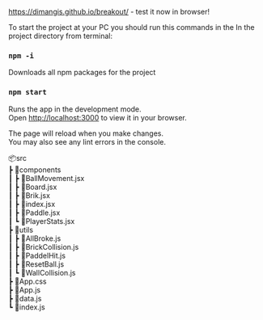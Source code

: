 https://dimangis.github.io/breakout/ - test it now in browser!

To start the project at your PC you should run this commands in the In the project directory from terminal:

### `npm -i`

Downloads all npm packages for the project

### `npm start`

Runs the app in the development mode.\
Open [http://localhost:3000](http://localhost:3000) to view it in your browser.

The page will reload when you make changes.\
You may also see any lint errors in the console.

📦src  
 ┣ 📂components  
 ┃ ┣ 📜BallMovement.jsx  
 ┃ ┣ 📜Board.jsx  
 ┃ ┣ 📜Brik.jsx  
 ┃ ┣ 📜index.jsx  
 ┃ ┣ 📜Paddle.jsx  
 ┃ ┗ 📜PlayerStats.jsx  
 ┣ 📂utils  
 ┃ ┣ 📜AllBroke.js  
 ┃ ┣ 📜BrickCollision.js  
 ┃ ┣ 📜PaddelHit.js  
 ┃ ┣ 📜ResetBall.js  
 ┃ ┗ 📜WallCollision.js  
 ┣ 📜App.css  
 ┣ 📜App.js  
 ┣ 📜data.js  
 ┗ 📜index.js
